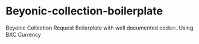 # Beyonic-collection-boilerplate
Beyonic Collection Request Boilerplate with well documented code🔥. Using BXC Currency
